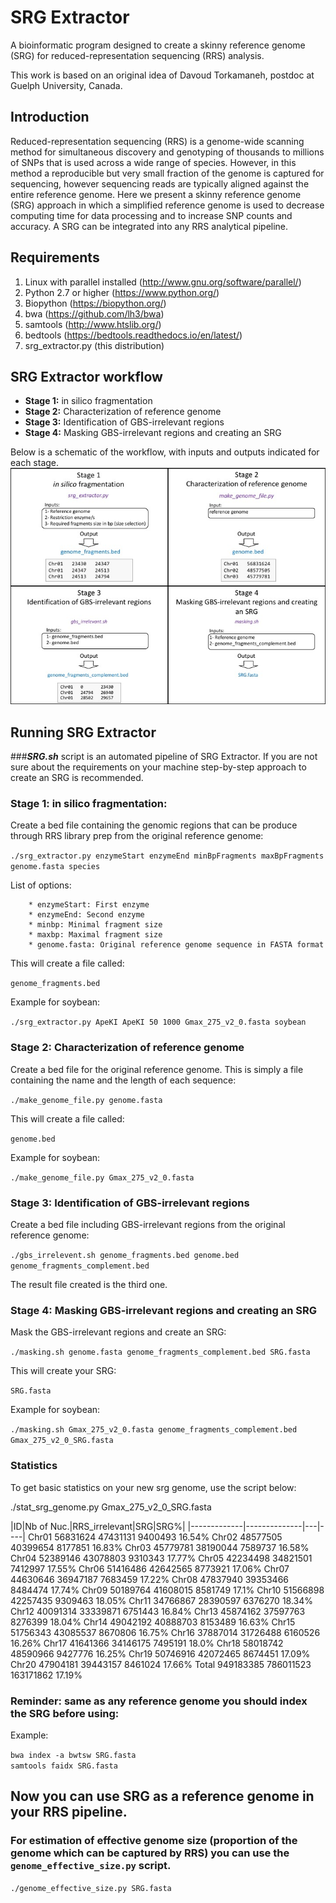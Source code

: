 # SRG Extractor

A bioinformatic program designed to create a skinny reference genome (SRG) for reduced-representation sequencing (RRS) analysis.

This work is based on an original idea of Davoud Torkamaneh, postdoc at Guelph University, Canada.


## Introduction

Reduced-representation sequencing (RRS) is a genome-wide scanning method for simultaneous
discovery and genotyping of thousands to millions of SNPs that is used across a wide range
of species. However, in this method a reproducible but very small fraction of the genome is
captured for sequencing, however sequencing reads are typically aligned against the entire 
reference genome. Here we present a skinny reference genome (SRG) approach in which a 
simplified reference genome is used to decrease computing time for data processing and
to increase SNP counts and accuracy. A SRG can be integrated into any RRS analytical pipeline.  

## Requirements

1. Linux with parallel installed (http://www.gnu.org/software/parallel/)  
2. Python 2.7 or higher (https://www.python.org/) 
3. Biopython (https://biopython.org/)
4. bwa (https://github.com/lh3/bwa)  
5. samtools (http://www.htslib.org/)  
6. bedtools (https://bedtools.readthedocs.io/en/latest/)  
7. srg_extractor.py (this distribution) 


## SRG Extractor workflow

* **Stage 1:** in silico fragmentation
* **Stage 2:** Characterization of reference genome
* **Stage 3:** Identification of GBS-irrelevant regions
* **Stage 4:** Masking GBS-irrelevant regions and creating an SRG


Below is a schematic of the workflow, with inputs and outputs indicated for each stage.
![Scheme](images/srg_ext_workflow.jpg)




## Running SRG Extractor
###***SRG.sh*** script is an automated pipeline of SRG Extractor.
If you are not sure about the requirements on your machine step-by-step approach to create an SRG is recommended.


### Stage 1: in silico fragmentation:

Create a bed file containing the genomic regions that can be produce through RRS library prep from the original reference genome:


```./srg_extractor.py enzymeStart enzymeEnd minBpFragments maxBpFragments genome.fasta species``` 
	
	
	
List of options:

		* enzymeStart: First enzyme     
		* enzymeEnd: Second enzyme 
		* minbp: Minimal fragment size  
		* maxbp: Maximal fragment size  
		* genome.fasta: Original reference genome sequence in FASTA format  
		
	
This will create a file called: 

```genome_fragments.bed ```  

	
Example for soybean:		
	
```./srg_extractor.py ApeKI ApeKI 50 1000 Gmax_275_v2_0.fasta soybean```


  
### Stage 2: Characterization of reference genome	

Create a bed file for the original reference genome. This is simply a file containing the name and the length of each sequence: 

```./make_genome_file.py genome.fasta``` 

This will create a file called:

```genome.bed```  
	
Example for soybean:
	
```./make_genome_file.py Gmax_275_v2_0.fasta```



### Stage 3: Identification of GBS-irrelevant regions

Create a bed file including GBS-irrelevant regions from the original reference genome:
	
```./gbs_irrelevent.sh genome_fragments.bed genome.bed genome_fragments_complement.bed```

The result file created is the third one.  

 
### Stage 4: Masking GBS-irrelevant regions and creating an SRG

Mask the GBS-irrelevant regions and create an SRG:
	
```./masking.sh genome.fasta genome_fragments_complement.bed SRG.fasta```
	
This will create your SRG:
	
```SRG.fasta```


Example for soybean:
	
```./masking.sh Gmax_275_v2_0.fasta genome_fragments_complement.bed Gmax_275_v2_0_SRG.fasta```
  


### Statistics

To get basic statistics on your new srg genome, use the script below:

./stat_srg_genome.py Gmax_275_v2_0_SRG.fasta



|ID|Nb of Nuc.|RRS_irrelevant|SRG|SRG%|
|-------------|--------------|---|----|
Chr01	56831624  47431131  9400493   16.54%
Chr02     48577505  40399654  8177851   16.83%
Chr03     45779781  38190044  7589737   16.58%
Chr04     52389146  43078803  9310343   17.77%
Chr05     42234498  34821501  7412997   17.55%
Chr06     51416486  42642565  8773921   17.06%
Chr07     44630646  36947187  7683459   17.22%
Chr08     47837940  39353466  8484474   17.74%
Chr09     50189764  41608015  8581749   17.1%
Chr10     51566898  42257435  9309463   18.05%
Chr11     34766867  28390597  6376270   18.34%
Chr12     40091314  33339871  6751443   16.84%
Chr13     45874162  37597763  8276399   18.04%
Chr14     49042192  40888703  8153489   16.63%
Chr15     51756343  43085537  8670806   16.75%
Chr16     37887014  31726488  6160526   16.26%
Chr17     41641366  34146175  7495191   18.0%
Chr18     58018742  48590966  9427776   16.25%
Chr19     50746916  42072465  8674451   17.09%
Chr20     47904181  39443157  8461024   17.66%
Total     949183385 786011523 163171862 17.19%



### **Reminder:** same as any reference genome you should index the SRG before using:


Example:
	
```bwa index -a bwtsw SRG.fasta```  
```samtools faidx SRG.fasta```  



## Now you can use SRG as a reference genome in your RRS pipeline.

### For estimation of effective genome size (proportion of the genome which can be captured by RRS) you can use the ```genome_effective_size.py``` script.

```./genome_effective_size.py SRG.fasta```

